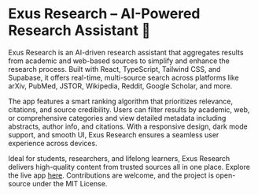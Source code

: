 # Exus Research – AI-Powered Research Assistant 🧠

Exus Research is an AI-driven research assistant that aggregates results from academic and web-based sources to simplify and enhance the research process. Built with React, TypeScript, Tailwind CSS, and Supabase, it offers real-time, multi-source search across platforms like arXiv, PubMed, JSTOR, Wikipedia, Reddit, Google Scholar, and more.

The app features a smart ranking algorithm that prioritizes relevance, citations, and source credibility. Users can filter results by academic, web, or comprehensive categories and view detailed metadata including abstracts, author info, and citations. With a responsive design, dark mode support, and smooth UI, Exus Research ensures a seamless user experience across devices.

Ideal for students, researchers, and lifelong learners, Exus Research delivers high-quality content from trusted sources all in one place. Explore the live app [here](https://papaya-rolypoly-aade4b.netlify.app). Contributions are welcome, and the project is open-source under the MIT License.

